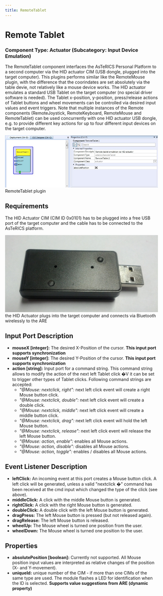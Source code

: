 ```yaml
---
title: RemoteTablet
---
```


# Remote Tablet

### Component Type: Actuator (Subcategory: Input Device Emulation)

The RemoteTablet component interfaces the AsTeRICS Personal Platform to a second computer via the HID actuator CIM (USB dongle, plugged into the target computer).
This plugins performs similar like the RemoteMouse plugin, with the difference that the coorindates are set absolutely via the table devie, not relatively like a mouse device works.
The HID actuator emulates a standard USB Tablet on the target computer (no special driver software is needed).
The Tablet x-position, y-position, press/release actions of Tablet buttons and wheel movements can be controlled via desired input values and event triggers.
Note that multiple instances of the Remote components (RemoteJoystick, RemoteKeyboard, RemoteMouse and RemoteTablet) can be used concurrently with one HID actuator USB dongle, e.g. to provide different key actions for up to four different input devices on the target computer.

![Screenshot: RemoteTablet plugin](./img/RemoteTablet.jpg "Screenshot: RemoteTablet plugin")  
RemoteTablet plugin

## Requirements

The HID Actuator CIM (CIM ID 0x0101) has to be plugged into a free USB port of the target computer and the cable has to be connected to the AsTeRICS platform.

![HID Actuator CIM](./img/HID_CIM.jpg "HID Actuator CIM")  
the HID Actuator plugs into the target computer and connects via Bluetooth wirelessly to the ARE

## Input Port Description

- **mouseX \[integer\]:** The desired X-Position of the cursor.
  **This input port supports synchronization**
- **mouseY \[integer\]:** The desired Y-Position of the cursor.
  **This input port supports synchronization**
- **action \[string\]:** Input port for a command string.
  This command string allows to modify the action of the next left Tablet click �V it can be set to trigger other types of Tablet clicks.
  Following command strings are accepted:
  - _"@Mouse: nextclick, right":_ next left click event will create a right Mouse button click.
  - _"@Mouse: nextclick, double":_ next left click event will create a double click.
  - _"@Mouse: nextclick, middle":_ next left click event will create a middle button click.
  - _"@Mouse: nextclick, drag":_ next left click event will hold the left Mouse button.
  - _"@Mouse: nextclick, release":_ next left click event will release the left Mouse button.
  - _"@Mouse: action, enable":_ enables all Mouse actions.
  - _"@Mouse: action, disable":_ disables all Mouse actions.
  - _"@Mouse: action, toggle":_ enables / disables all Mouse actions.

## Event Listener Description

- **leftClick:** An incoming event at this port creates a Mouse button click.
  A left click will be generated, unless a valid "nextclick �" command has been received at the cmd input which changed the type of the click (see above).
- **middleClick:** A click with the middle Mouse button is generated.
- **rightClick:** A click with the right Mouse button is generated.
- **doubleClick:** A double click with the left Mouse button is generated.
- **dragPress:** The left Mouse button is pressed (but not released again).
- **dragRelease:** The left Mouse button is released.
- **wheelUp:** The Mouse wheel is turned one position from the user.
- **wheelDown:** The Mouse wheel is turned one position to the user.

## Properties

- **absolutePosition \[boolean\]:** Currently not supported.
  All Mouse position input values are interpreted as relative changes of the position (X- and Y-movement).
- **uniqueId:** unique number of the CIM - if more than one CIMs of the same type are used.
  The module flashes a LED for identification when the ID is selected.
  **Supports value suggestions from ARE (dynamic property)**
